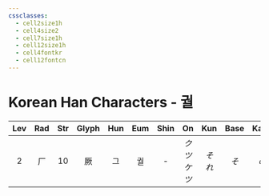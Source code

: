 ```yaml
---
cssclasses:
  - cell2size1h
  - cell4size2
  - cell7size1h
  - cell12size1h
  - cell4fontkr
  - cell12fontcn
---
```


# Korean Han Characters - 궐

| Lev | Rad | Str | Glyph | Hun | Eum | Shin |     On     | Kun  | Base | Kana | Simp | Man |  Can  |     Viet     |
| :-: | :-: | :-: | :---: | :-: | :-: | :--: | :--------: | :--: | :--: | :--: | :--: | :-: | :---: | :----------: |
|  2  |  厂  | 10  |   厥   |  그  |  궐  |  -   | *クツ<br>ケツ* | *それ* | *そ*  | *の*  |  -   | jué | kyut3 | cột<br>quyết |
